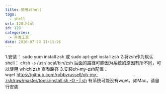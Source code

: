 ```yaml
---
title: 使用zShell
tags:
  - shell
url: 128.html
id: 128
categories:
  - 开发工具
date: 2016-07-20 11:11:26
---
```


1.安装： sudo yum install zsh 或 sudo apt-get install zsh 2.将zsh作为默认shell： chsh -s /usr/local/bin/zsh 后面的路径可能因为系统的原因有所不同，可以使用 which zsh 查看路径 3.安装oh-my-zsh配置： wget https://github.com/robbyrussell/oh-my-zsh/raw/master/tools/install.sh -O - | sh 有系统可能没有wget，如Mac，请自行安装